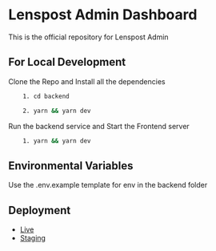 
# Lenspost Admin Dashboard

This is the official repository for Lenspost Admin



## For Local Development

 Clone the Repo and Install all the dependencies

```bash
    1. cd backend 
```
```bash
    2. yarn && yarn dev
```

Run the backend service and Start the Frontend server

```bash
    1. yarn && yarn dev
```



## Environmental Variables
 Use the .env.example template for env in the backend folder 

 

## Deployment

- [Live](https://admin.lenspost.xyz)
- [Staging](https://thunderous-bienenstitch-10e784.netlify.app/)

